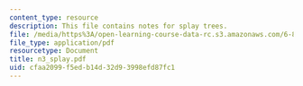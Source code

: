 ```yaml
---
content_type: resource
description: This file contains notes for splay trees.
file: /media/https%3A/open-learning-course-data-rc.s3.amazonaws.com/6-854j-advanced-algorithms-fall-2005/cfaa2099f5edb14d32d93998efd87fc1_n3_splay.pdf
file_type: application/pdf
resourcetype: Document
title: n3_splay.pdf
uid: cfaa2099-f5ed-b14d-32d9-3998efd87fc1
---
```

